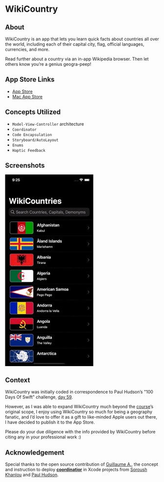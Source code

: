 # WikiCountry
## About
WikiCountry is an app that lets you learn quick facts about countries all over the world, including each of their capital city, flag, official languages, currencies, and more.

Read further about a country via an in-app Wikipedia browser. Then let others know you’re a genius geogra-peep!

## App Store Links
* [App Store]()
* [Mac App Store](https://apps.apple.com/ca/app/wikicountry/id1569672557?mt=12)

## Concepts Utilized
* `Model-View-Controller` architecture
* `Coordinator`
* `Code Encapsulation`
* `Storyboard/AutoLayout`
* `Enums`
* `Haptic Feedback`

## Screenshots
![screenshot.gif](screenshots/screenshot.gif)

## Context
WikiCountry was initially coded in correspondence to Paul Hudson’s "100 Days Of Swift" challenge, [day 59](https://www.hackingwithswift.com/100/59).

However, as I was able to expand WikiCountry much beyond the [course](https://www.hackingwithswift.com/100/)’s original scope, I enjoy using WikiCountry so much for being a geography fanatic, and I’d love to offer it as a gift to like-minded Apple users out there, I have decided to publish it to the App Store.

Please do your due diligence with the info provided by WikiCountry before citing any in your professional work :)

## Acknowledgement
Special thanks to the open source contribution of [Guillaume A.](https://github.com/clarknt), the concept and instruction to deploy [**coordinatior**](https://www.hackingwithswift.com/articles/71/how-to-use-the-coordinator-pattern-in-ios-apps) in Xcode projects from [Soroush Khanlou](https://khanlou.com) and [Paul Hudson](https://twitter.com/twostraws).